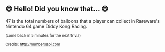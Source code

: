 ## :smile: Hello! Did you know that... :smile:
47 is the total numbers of balloons that a player can collect in Rareware's Nintendo 64 game Diddy Kong Racing.

<sup>(come back in 5 minutes for the next trivia)</sup>


<sup>Credits: http://numbersapi.com</sup>
